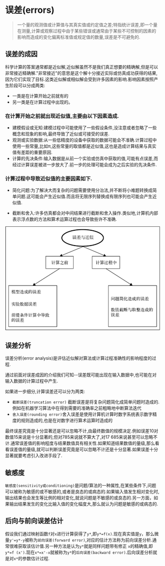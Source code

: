 # 误差(errors)

> 一个量的观测值或计算值与其真实值或约定值之差;特指统计误差,即一个量在测量,计算或观察过程中由于某些错误或通常由于某些不可控制的因素的影响而造成的变化偏离标准值或规定值的数量,误差是不可避免的.


## 误差的成因

科学计算的答案通常都是近似解,近似解虽然不是我们真正想要的精确解,但是可以非常接近精确解."非常接近"的意思是这个解十分接近实际或仿真成功获得的结果,因为它们实现了目标.这类近似解或相似解会受到许多因素的影响.影响因素按照产生阶段可以分成两类:

+ 一类是在计算开始之前就有的
+ 另一类是在计算过程中出现的。

### 在计算开始之前就出现近似值,主要由以下因素造成.

+ 建模假设或无知:建模过程中可能使用了一些假设条件,没注意或者忽略了一些概念和现象的影响,最终导致了近似或可接受的误差.
+ 观测或实验数据:从一些低精度的设备中获取的数据可能会不准确.计算过程中使用一些常量,比如π,这些常量的取值都是近似值,这也是造成计算结果与真实值有差距的重要原因.
+ 计算的先决条件:输入数据是从前一个实验或仿真中获取的值,可能有点误差,而经过计算误差被进一步放大了.前一步的处理可能会成为之后实验的先决条件.

### 计算过程中导致近似值的主要因素如下.

+ 简化问题:为了解决大而复杂的问题需要使用分治法,并不断将小难题转换成简单问题.这可能会产生近似值.而且将无限序列替换成有限序列也可能会产生近似值.

+ 截断和舍入:许多仿真都会对中间结果进行截断和舍入操作.类似地,计算机内部表示浮点数的方法和算术运算过程也会导致些许不准确.

![误差的成因](../source/误差的成因.png)

## 误差分析

误差分析(error analysis)是评估近似解对算法或计算过程准确性的影响程度的过程.

通过前面对误差成因的介绍我们可知--误差既可能出现在输入数据中,也可能在对输入数据的计算过程中产生.

如果进一步细分,计算误差还可以分为两类:

+ `截断误差(truncation error)` 截断误差是将复杂问题简化成简单问题时造成的.例如在机器学习算法中在得到需要的准确率之前粗略地中断算法迭代
+ `舍入误差(rounding error)`舍入误差是使用计算机计算时数字系统表示数字精度的规则造成的,也是在对数字进行算术运算时造成的

最终误差究竟是十分显著还是可以忽略不计,由最终数值的规模决定.例如误差10对数值15来说是十分显著的,但对785来说就不算大了,对17 685来说甚至可以忽略不计.通常误差值的影响程度与结果数值具有相关性.如果知道结果数值的量级,那么看看误差值的量级,就可以判断误差究竟是可以忽略不计还是十分显著.如果误差十分显著就要考虑引入改进手段了.

## 敏感度

`敏感度(sensitivity或conditioning)`是问题/算法的一种属性,在某些条件下,问题可以被称为敏感的或不敏感的,或者是良态的或病态的.如果输入值发生相对变化时,输出结果也会发生等比例的相对变化,就说问题是不敏感的或良态的.另一方面，如果输出结果发生的变化比输入值的变化幅度大,那么就认为问题是敏感的或病态的.

## 后向与前向误差估计

假设我们通过映射函数`f`对`x`进行计算获得了`y*`,即`y*=f(x)`.现在真实值是`y`，那么微量`y'=y*-y`被称为`前向误差(forward error)`,对应的估计方法称为前向误差分析.通常很难获取该估计值.另一种方法是认为`y*`就是同样问题带有修正 `x`的精确值,即`y*=f (x')`.现在`x*=x'-x`就被称为`y*`的`后向误差(backward error)`.后向误差分析就是对`x*`的参数估计过程.
